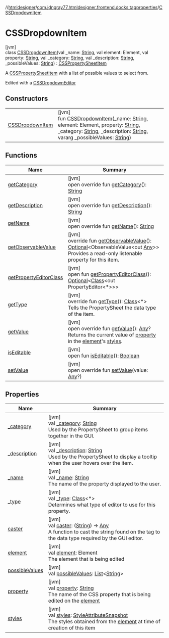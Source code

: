 //[htmldesigner](../../../index.md)/[com.jdngray77.htmldesigner.frontend.docks.tagproperties](../index.md)/[CSSDropdownItem](index.md)

# CSSDropdownItem

[jvm]\
class [CSSDropdownItem](index.md)(val _name: [String](https://kotlinlang.org/api/latest/jvm/stdlib/kotlin/-string/index.html), val element: Element, val property: [String](https://kotlinlang.org/api/latest/jvm/stdlib/kotlin/-string/index.html), val _category: [String](https://kotlinlang.org/api/latest/jvm/stdlib/kotlin/-string/index.html), val _description: [String](https://kotlinlang.org/api/latest/jvm/stdlib/kotlin/-string/index.html), _possibleValues: [String](https://kotlinlang.org/api/latest/jvm/stdlib/kotlin/-string/index.html)) : [CSSPropertySheetItem](../-c-s-s-property-sheet-item/index.md)

A [CSSPropertySheetItem](../-c-s-s-property-sheet-item/index.md) with a list of possible values to select from.

Edited with a [CSSDropdownEditor](../-c-s-s-dropdown-editor/index.md)

## Constructors

| | |
|---|---|
| [CSSDropdownItem](-c-s-s-dropdown-item.md) | [jvm]<br>fun [CSSDropdownItem](-c-s-s-dropdown-item.md)(_name: [String](https://kotlinlang.org/api/latest/jvm/stdlib/kotlin/-string/index.html), element: Element, property: [String](https://kotlinlang.org/api/latest/jvm/stdlib/kotlin/-string/index.html), _category: [String](https://kotlinlang.org/api/latest/jvm/stdlib/kotlin/-string/index.html), _description: [String](https://kotlinlang.org/api/latest/jvm/stdlib/kotlin/-string/index.html), vararg _possibleValues: [String](https://kotlinlang.org/api/latest/jvm/stdlib/kotlin/-string/index.html)) |

## Functions

| Name | Summary |
|---|---|
| [getCategory](../-c-s-s-property-sheet-item/get-category.md) | [jvm]<br>open override fun [getCategory](../-c-s-s-property-sheet-item/get-category.md)(): [String](https://kotlinlang.org/api/latest/jvm/stdlib/kotlin/-string/index.html) |
| [getDescription](../-c-s-s-property-sheet-item/get-description.md) | [jvm]<br>open override fun [getDescription](../-c-s-s-property-sheet-item/get-description.md)(): [String](https://kotlinlang.org/api/latest/jvm/stdlib/kotlin/-string/index.html) |
| [getName](../-c-s-s-property-sheet-item/get-name.md) | [jvm]<br>open override fun [getName](../-c-s-s-property-sheet-item/get-name.md)(): [String](https://kotlinlang.org/api/latest/jvm/stdlib/kotlin/-string/index.html) |
| [getObservableValue](../-c-s-s-property-sheet-item/get-observable-value.md) | [jvm]<br>override fun [getObservableValue](../-c-s-s-property-sheet-item/get-observable-value.md)(): [Optional](https://docs.oracle.com/javase/8/docs/api/java/util/Optional.html)&lt;ObservableValue&lt;out [Any](https://kotlinlang.org/api/latest/jvm/stdlib/kotlin/-any/index.html)&gt;&gt;<br>Provides a read-only listenable property for this item. |
| [getPropertyEditorClass](../-c-s-s-quad-range-item/index.md#216077875%2FFunctions%2F-1216412040) | [jvm]<br>open fun [getPropertyEditorClass](../-c-s-s-quad-range-item/index.md#216077875%2FFunctions%2F-1216412040)(): [Optional](https://docs.oracle.com/javase/8/docs/api/java/util/Optional.html)&lt;[Class](https://docs.oracle.com/javase/8/docs/api/java/lang/Class.html)&lt;out PropertyEditor&lt;*&gt;&gt;&gt; |
| [getType](../-c-s-s-property-sheet-item/get-type.md) | [jvm]<br>override fun [getType](../-c-s-s-property-sheet-item/get-type.md)(): [Class](https://docs.oracle.com/javase/8/docs/api/java/lang/Class.html)&lt;*&gt;<br>Tells the PropertySheet the data type of the item. |
| [getValue](../-c-s-s-property-sheet-item/get-value.md) | [jvm]<br>open override fun [getValue](../-c-s-s-property-sheet-item/get-value.md)(): [Any](https://kotlinlang.org/api/latest/jvm/stdlib/kotlin/-any/index.html)?<br>Returns the current value of [property](../-c-s-s-property-sheet-item/property.md) in the [element](../-c-s-s-property-sheet-item/element.md)'s [styles](../-c-s-s-property-sheet-item/styles.md). |
| [isEditable](../-c-s-s-quad-range-item/index.md#1697750277%2FFunctions%2F-1216412040) | [jvm]<br>open fun [isEditable](../-c-s-s-quad-range-item/index.md#1697750277%2FFunctions%2F-1216412040)(): [Boolean](https://kotlinlang.org/api/latest/jvm/stdlib/kotlin/-boolean/index.html) |
| [setValue](../-c-s-s-property-sheet-item/set-value.md) | [jvm]<br>open override fun [setValue](../-c-s-s-property-sheet-item/set-value.md)(value: [Any](https://kotlinlang.org/api/latest/jvm/stdlib/kotlin/-any/index.html)?) |

## Properties

| Name | Summary |
|---|---|
| [_category](../-c-s-s-property-sheet-item/_category.md) | [jvm]<br>val [_category](../-c-s-s-property-sheet-item/_category.md): [String](https://kotlinlang.org/api/latest/jvm/stdlib/kotlin/-string/index.html)<br>Used by the PropertySheet to group items together in the GUI. |
| [_description](../-c-s-s-property-sheet-item/_description.md) | [jvm]<br>val [_description](../-c-s-s-property-sheet-item/_description.md): [String](https://kotlinlang.org/api/latest/jvm/stdlib/kotlin/-string/index.html)<br>Used by the PropertySheet to display a tooltip when the user hovers over the item. |
| [_name](../-c-s-s-property-sheet-item/_name.md) | [jvm]<br>val [_name](../-c-s-s-property-sheet-item/_name.md): [String](https://kotlinlang.org/api/latest/jvm/stdlib/kotlin/-string/index.html)<br>The name of the property displayed to the user. |
| [_type](../-c-s-s-property-sheet-item/_type.md) | [jvm]<br>val [_type](../-c-s-s-property-sheet-item/_type.md): [Class](https://docs.oracle.com/javase/8/docs/api/java/lang/Class.html)&lt;*&gt;<br>Determines what type of editor to use for this property. |
| [caster](../-c-s-s-property-sheet-item/caster.md) | [jvm]<br>val [caster](../-c-s-s-property-sheet-item/caster.md): ([String](https://kotlinlang.org/api/latest/jvm/stdlib/kotlin/-string/index.html)) -&gt; [Any](https://kotlinlang.org/api/latest/jvm/stdlib/kotlin/-any/index.html)<br>A function to cast the string found on the tag to the data type required by the GUI editor. |
| [element](../-c-s-s-property-sheet-item/element.md) | [jvm]<br>val [element](../-c-s-s-property-sheet-item/element.md): Element<br>The element that is being edited |
| [possibleValues](possible-values.md) | [jvm]<br>val [possibleValues](possible-values.md): [List](https://kotlinlang.org/api/latest/jvm/stdlib/kotlin.collections/-list/index.html)&lt;[String](https://kotlinlang.org/api/latest/jvm/stdlib/kotlin/-string/index.html)&gt; |
| [property](../-c-s-s-property-sheet-item/property.md) | [jvm]<br>val [property](../-c-s-s-property-sheet-item/property.md): [String](https://kotlinlang.org/api/latest/jvm/stdlib/kotlin/-string/index.html)<br>The name of the CSS property that is being edited on the [element](../-c-s-s-property-sheet-item/element.md) |
| [styles](../-c-s-s-property-sheet-item/styles.md) | [jvm]<br>val [styles](../-c-s-s-property-sheet-item/styles.md): [StyleAttributeSnapshot](../../com.jdngray77.htmldesigner.backend.html/-style-attribute-snapshot/index.md)<br>The styles obtained from the [element](../-c-s-s-property-sheet-item/element.md) at time of creation of this item |
